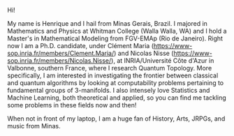 Hi!

My name is Henrique and I hail from Minas Gerais, Brazil. I majored in Mathematics and Physics at Whitman College (Walla Walla, WA) and I hold a Master's in Mathematical Modeling from FGV-EMAp (Rio de Janeiro). Right now I am a Ph.D. candidate, under Clément Maria (https://www-sop.inria.fr/members/Clement.Maria/) and Nicolas Nisse (https://www-sop.inria.fr/members/Nicolas.Nisse/), at INRIA/Université Côte d'Azur in Valbonne, southern France, where I research Quantum Topology. More specifically, I am interested in investigating the frontier between classical and quantum algorithms by looking at computability problems pertaining to fundamental groups of 3-manifolds. I also intensely love Statistics and Machine Learning, both theoretical and applied, so you can find me tackling some problems in these fields now and then! 

When not in front of my laptop, I am a huge fan of History, Arts, JRPGs, and music from Minas.
